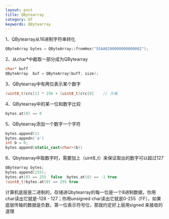 ```yaml
---
layout: post
title: QBytearray
category: QT
keywords: QBytearray
---
```


1、QBytearray从16进制字符串转化

```cpp
QByteArray bytes = QByteArray::fromHex("55AA0200000000000002");
```

2、从char\*中截取一部分成为QBytearray

```cpp
char* buff
QByteArray  buf = QByteArray(buff, size);
```

3、QBytearray中有两位表示某个数字

```cpp
(uint8_t)crc[1] * 256 + (uint8_t)crc[0]    // 大端
```

4、QBytearray中的某一位和数字比较

```cpp
bytes.at(0) == 0
```

5、QBytearray添加一个数字一个字符

```cpp
bytes.append(1)
bytes.appedn('a')
int b = 0;
bytes.append(static_cast<char>(b))
```

6、Qbytearray中取数字时，需要加上（uint8\_t）来保证取出的数字可以超过127

```cpp
QBytearray bytes;
bytes.append(255);
bytes.at(0) == 255  false  bytes.at(0) == -1 true
(uint8_t)bytes.at(0) == 255 true
```

计算机底层是二进制的，存储进Qbytearray的每一位是一个8进制数据，你用char读出它就是-128 - 127；你用unsigned char读出它就是0-255（FF），如果底层传输的数据是负数，第一位表示符号位，那就约定好上层用signed 来接收的道理
